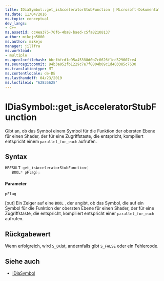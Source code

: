 ```yaml
---
title: IDiaSymbol::get_isAcceleratorStubFunction | Microsoft-Dokumentation
ms.date: 11/04/2016
ms.topic: conceptual
dev_langs:
- C++
ms.assetid: cc4ea375-76f6-4ba8-baed-c5fa82108137
author: mikejo5000
ms.author: mikejo
manager: jillfra
ms.workload:
- multiple
ms.openlocfilehash: bbcfbfcd1e95a45388d0b7c0626f1cd529607ce4
ms.sourcegitcommit: 94b3a052fb1229c7e7f8804b09c1d403385c7630
ms.translationtype: MT
ms.contentlocale: de-DE
ms.lasthandoff: 04/23/2019
ms.locfileid: "62836628"
---
```

# <a name="idiasymbolgetisacceleratorstubfunction"></a>IDiaSymbol::get_isAcceleratorStubFunction
Gibt an, ob das Symbol einem Symbol für die Funktion der obersten Ebene für einen Shader, der für eine Zugriffstaste, die entspricht, kompiliert entspricht einem `parallel_for_each` aufrufen.

## <a name="syntax"></a>Syntax

```C++
HRESULT get_isAcceleratorStubFunction(
   BOOL* pFlag);
```

#### <a name="parameters"></a>Parameter
 `pFlag`

[out] Ein Zeiger auf eine `BOOL` , der angibt, ob das Symbol, die auf ein Symbol für die Funktion der obersten Ebene für einen Shader, der für eine Zugriffstaste, die entspricht, kompiliert entspricht einer `parallel_for_each` aufrufen.

## <a name="return-value"></a>Rückgabewert
 Wenn erfolgreich, wird `S_OK`ist, andernfalls gibt `S_FALSE` oder ein Fehlercode.

## <a name="see-also"></a>Siehe auch
- [IDiaSymbol](../../debugger/debug-interface-access/idiasymbol.md)